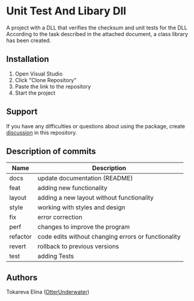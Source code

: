 # Unit Test And Libary Dll
A project with a DLL that verifies the checksum and unit tests for the DLL
According to the task described in the attached document, a class library has been created.

## Installation
1. Open Visual Studio
2. Click "Clone Repository"
3. Paste the link to the repository
4. Start the project

## Support
If you have any difficulties or questions about using the package, create 
[discussion](https://github.com/OtterUnderwater/UnitTestAndLibaryDll/issues/new/choose) in this repository.

## Description of commits
| Name     | Description                                          |
| -------- | ---------------------------------------------------- |
| docs     | update documentation (README)                        |
| feat     | adding new functionality                             |
| layout   | adding a new layout without functionality            |
| style    | working with styles and design                       |
| fix      | error correction                                     |
| perf     | changes to improve the program                       |
| refactor | code edits without changing errors or functionality  |
| revert   | rollback to previous versions                        |
| test     | adding Tests                                         |

## Authors
Tokareva Elina ([OtterUnderwater](https://github.com/OtterUnderwater))

